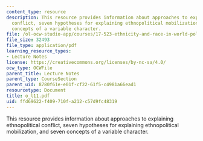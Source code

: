 ```yaml
---
content_type: resource
description: This resource provides information about approaches to explaining ethnopolitical
  conflict, seven hypotheses for explaining ethnopolitical mobilization, and seven
  concepts of a variable character.
file: /ol-ocw-studio-app/courses/17-523-ethnicity-and-race-in-world-politics-fall-2005/ffd69622f409710fa212c57d9fc48319_o_l11.pdf
file_size: 32493
file_type: application/pdf
learning_resource_types:
- Lecture Notes
license: https://creativecommons.org/licenses/by-nc-sa/4.0/
ocw_type: OCWFile
parent_title: Lecture Notes
parent_type: CourseSection
parent_uid: 8780f61e-e01f-cf22-61f5-c4981a66ead1
resourcetype: Document
title: o_l11.pdf
uid: ffd69622-f409-710f-a212-c57d9fc48319
---
```

This resource provides information about approaches to explaining ethnopolitical conflict, seven hypotheses for explaining ethnopolitical mobilization, and seven concepts of a variable character.